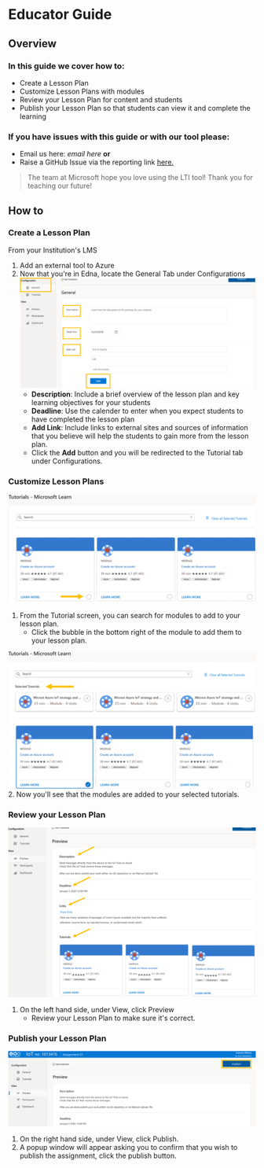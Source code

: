 # Educator Guide
## Overview
### In this guide we cover how to:
- Create a Lesson Plan
- Customize Lesson Plans with modules
- Review your Lesson Plan for content and students
- Publish your Lesson Plan so that students can view it and complete the learning

### If you have issues with this guide or with our tool please:
- Email us here: *email here* **or**
- Raise a GitHub Issue via the reporting link [here.](https://help.github.com/github/managing-your-work-on-github/creating-an-issue)

> The team at Microsoft hope you love using the LTI tool! Thank you for teaching our future!
## How to
### Create a Lesson Plan
From your Institution's LMS 
   1. Add an external tool to Azure
   2. Now that you're in Edna, locate the General Tab under Configurations
      ![General](./images/Configuration.General.png)
      - **Description**: Include a brief overview of the lesson plan and key learning objectives for your students
      - **Deadline**: Use the calender to enter when you expect students to have completed the lesson plan
      - **Add Link**: Include links to external sites and sources of information that you believe will help the students to gain more from the lesson plan. 
      - Click the **Add** button and you will be redirected to the Tutorial tab under Configurations.
      
### Customize Lesson Plans
   ![Tutorial](./images/Configurations.Tutorial.ClickBubble.png)
   1. From the Tutorial screen, you can search for modules to add to your lesson plan.
      - Click the bubble in the bottom right of the module to add them to your lesson plan.
      
   ![Tutorial.Path](./images/Configurations.Tutorial.Path.png)
   2. Now you'll see that the modules are added to your selected tutorials.
   
### Review your Lesson Plan
   ![Preview](./images/View.Preview.png)
   1. On the left hand side, under View, click Preview
      - Review your Lesson Plan to make sure it's correct.
      
### Publish your Lesson Plan
   ![Publish](./images/View.Preview.Publish.png)
   1. On the right hand side, under View, click Publish.
   2. A popup window will appear asking you to confirm that you wish to publish the assignment, click the publish button.
